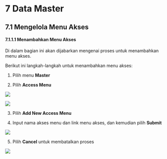 # **7 Data Master**

## **7.1 Mengelola Menu Akses**

#### **7.1.1.1 Menambahkan Menu Akses**

Di dalam bagian ini akan dijabarkan mengenai proses untuk menambahkan menu akses. 

Berikut ini langkah-langkah untuk menambahkan menu akses:

1. Pilih menu **Master**

2. Pilih **Access Menu**

![](media/7aac76a5463e058fc204dd51b9fc2e2b.png)

![](media/236794439ad68c689eba572d73f2cfcd.png)

3. Pilih **Add New Access Menu**

4. Input nama akses menu dan link menu akses, dan kemudian pilih **Submit**

![](media/96802d55819a2dbcdd9a1cc81a72097c.jpg)

5. Pilih **Cancel** untuk membatalkan proses

![](media/8eb31f52363c9d6289d14ef383bb0583.jpg)